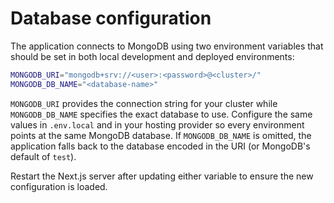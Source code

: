 # Database configuration

The application connects to MongoDB using two environment variables that should
be set in both local development and deployed environments:

```bash
MONGODB_URI="mongodb+srv://<user>:<password>@<cluster>/"
MONGODB_DB_NAME="<database-name>"
```

`MONGODB_URI` provides the connection string for your cluster while
`MONGODB_DB_NAME` specifies the exact database to use. Configure the same values
in `.env.local` and in your hosting provider so every environment points at the
same MongoDB database. If `MONGODB_DB_NAME` is omitted, the application falls
back to the database encoded in the URI (or MongoDB's default of `test`).

Restart the Next.js server after updating either variable to ensure the new
configuration is loaded.
